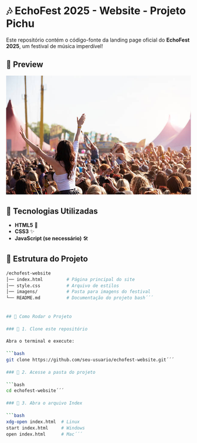 # 🎶 EchoFest 2025 - Website - Projeto Pichu

Este repositório contém o código-fonte da landing page oficial do **EchoFest 2025**, um festival de música imperdível!  

## 📸 Preview  

![EchoFest](festival.jpg)  

## 🚀 Tecnologias Utilizadas  

- **HTML5** 🎨  
- **CSS3** ✨  
- **JavaScript (se necessário)** 🛠  

## 📂 Estrutura do Projeto  

```bash
/echofest-website
│── index.html         # Página principal do site
│── style.css          # Arquivo de estilos
│── imagens/           # Pasta para imagens do festival
└── README.md          # Documentação do projeto bash´´´


## 🎯 Como Rodar o Projeto  

### 📌 1. Clone este repositório  

Abra o terminal e execute:  

```bash
git clone https://github.com/seu-usuario/echofest-website.git´´´

### 📌 2. Acesse a pasta do projeto  

```bash
cd echofest-website´´´

### 📌 3. Abra o arquivo Index 

```bash
xdg-open index.html  # Linux
start index.html     # Windows
open index.html      # Mac´´´







